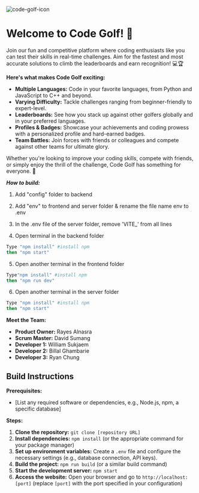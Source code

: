 ![code-golf-icon](https://github.com/user-attachments/assets/71b8c42c-5a8e-4b1e-83cb-c2682a8e5ba0)
# Welcome to Code Golf! 🎉

Join our fun and competitive platform where coding enthusiasts like you can test their skills in real-time challenges. Aim for the fastest and most accurate solutions to climb the leaderboards and earn recognition! 💻🏆

**Here's what makes Code Golf exciting:**

* **Multiple Languages:** Code in your favorite languages, from Python and JavaScript to C++ and beyond.
* **Varying Difficulty:** Tackle challenges ranging from beginner-friendly to expert-level.
* **Leaderboards:** See how you stack up against other golfers globally and in your preferred languages.
* **Profiles & Badges:**  Showcase your achievements and coding prowess with a personalized profile and hard-earned badges.
* **Team Battles:** Join forces with friends or colleagues and compete against other teams for ultimate glory.

Whether you're looking to improve your coding skills, compete with friends, or simply enjoy the thrill of the challenge, Code Golf has something for everyone. 🚀

***How to build:***

1. Add "config" folder to backend
2. Add "env" to frontend and server folder & rename the file name env to .env
3. In the .env file of the server folder, remove 'VITE_' from all lines

4. Open terminal in the backend folder
```bash
Type "npm install" #install npm
then "npm start"
```

5. Open another terminal in the frontend folder
```bash
Type"npm install" #install npm 
then "npm run dev"
```

6. Open another terminal in the server folder
```bash
Type "npm install" #install npm
then "npm start"
```

**Meet the Team:**

* **Product Owner:** Rayes Alnasra
* **Scrum Master:** David Sumang
* **Developer 1:** William Sukjaem
* **Developer 2:** Billal Ghambarie
* **Developer 3:** Ryan Chung 

## Build Instructions

**Prerequisites:**

* [List any required software or dependencies, e.g., Node.js, npm, a specific database]

**Steps:**

1. **Clone the repository:** `git clone [repository URL]`
2. **Install dependencies:** `npm install` (or the appropriate command for your package manager)
3. **Set up environment variables:** Create a `.env` file and configure the necessary settings (e.g., database connection, API keys).
4. **Build the project:** `npm run build` (or a similar build command)
5. **Start the development server:** `npm start`
6. **Access the website:** Open your browser and go to `http://localhost:[port]` (replace `[port]` with the port specified in your configuration)
